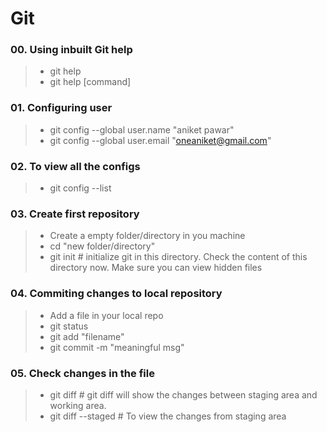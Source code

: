 # Git

### 00. Using inbuilt Git help
> * git help
> * git help [command]

### 01. Configuring user
> * git config --global user.name "aniket pawar"
> * git config --global user.email "oneaniket@gmail.com"

### 02. To view all the configs
> * git config --list

### 03. Create first repository
> * Create a empty folder/directory in you machine 
> * cd  "new folder/directory"
> * git init # initialize git in this directory. Check the content of this directory now. Make sure you can view hidden files

### 04. Commiting changes to local repository
> * Add a file in your local repo
> * git status
> * git add "filename"
> * git commit -m "meaningful msg"

### 05. Check changes in the file
> * git diff    # git diff will show the changes between staging area and working area. 
> * git diff --staged # To view the changes from staging area

